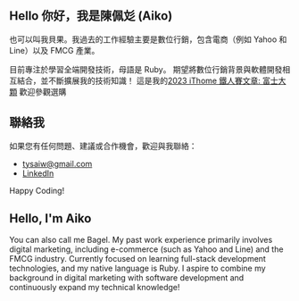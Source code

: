 ## Hello 你好，我是陳佩彣 (Aiko) 

也可以叫我貝果。我過去的工作經驗主要是數位行銷，包含電商（例如 Yahoo 和 Line）以及 FMCG 產業。

目前專注於學習全端開發技術，母語是 Ruby。
期望將數位行銷背景與軟體開發相互結合，並不斷擴展我的技術知識！
這是我的[2023 iThome 鐵人賽文章: 富士大顆](https://ithelp.ithome.com.tw/users/20161806/ironman/6520)
歡迎參觀選購

## 聯絡我

如果您有任何問題、建議或合作機會，歡迎與我聯絡：

- [tysaiw@gmail.com](mailto:tysaiw@gmail.com)
- [LinkedIn](https://www.linkedin.com/in/%E4%BD%A9%E5%BD%A3-%E9%99%B3-4b420489/)

Happy Coding!

## Hello, I'm Aiko
You can also call me Bagel. My past work experience primarily involves digital marketing, including e-commerce (such as Yahoo and Line) and the FMCG industry.
Currently focused on learning full-stack development technologies, and my native language is Ruby. I aspire to combine my background in digital marketing with software development and continuously expand my technical knowledge!
